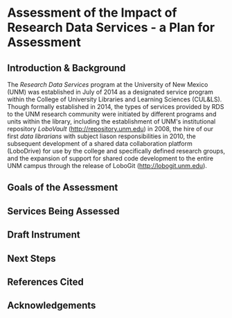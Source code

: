 

# Assessment of the Impact of Research Data Services - a Plan for Assessment

## Introduction & Background

The *Research Data Services* program at the University of New Mexico (UNM) was established in July of 2014 as a designated service program within the College of University Libraries and Learning Sciences (CUL&LS). Though formally established in 2014, the types of services provided by RDS to the UNM research community were initiated by different programs and units within the library, including the establishment of UNM's institutional repository *LoboVault* (http://repository.unm.edu) in 2008, the hire of our first *data librarians* with subject liason responsibilities in 2010, the subsequent development of a shared data collaboration platform (LoboDrive) for use by the college and specifically defined research groups, and the expansion of support for shared code development to the entire UNM campus through the release of LoboGit (http://lobogit.unm.edu). 


## Goals of the Assessment



## Services Being Assessed



## Draft Instrument



## Next Steps



## References Cited



## Acknowledgements